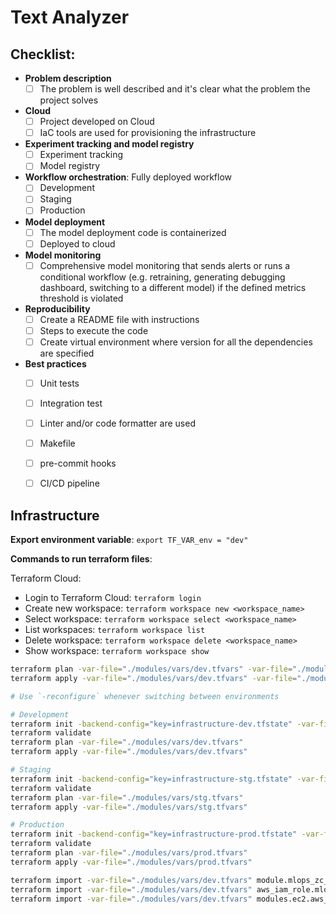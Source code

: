 # Text Analyzer

## Checklist:

* **Problem description**
  * [ ] The problem is well described and it's clear what the problem the project solves
* **Cloud**
  * [ ] Project developed on Cloud
  * [ ] IaC tools are used for provisioning the infrastructure
* **Experiment tracking and model registry**
  * [ ] Experiment tracking
  * [ ] Model registry
* **Workflow orchestration**: Fully deployed workflow
  * [ ] Development
  * [ ] Staging
  * [ ] Production
* **Model deployment**
  * [ ] The model deployment code is containerized
  * [ ] Deployed to cloud
* **Model monitoring**
  * [ ] Comprehensive model monitoring that sends alerts or runs a conditional workflow (e.g. retraining, generating debugging dashboard, switching to a different model) if the defined metrics threshold is violated
* **Reproducibility**
  * [ ] Create a README file with instructions
  * [ ] Steps to execute the code
  * [ ] Create virtual environment where version for all the dependencies are specified
* **Best practices**
  * [ ] Unit tests
  * [ ] Integration test
  * [ ] Linter and/or code formatter are used
  * [ ] Makefile
  * [ ] pre-commit hooks
  * [ ] CI/CD pipeline


## Infrastructure

**Export environment variable**: `export TF_VAR_env = "dev"`

**Commands to run terraform files**:

Terraform Cloud:

* Login to Terraform Cloud: `terraform login`
* Create new workspace: `terraform workspace new <workspace_name>`
* Select workspace: `terraform workspace select <workspace_name>`
* List workspaces: `terraform workspace list`
* Delete workspace: `terraform workspace delete <workspace_name>`
* Show workspace: `terraform workspace show`

```bash
terraform plan -var-file="./modules/vars/dev.tfvars" -var-file="./modules/vars/secrets.tfvars"
terraform apply -var-file="./modules/vars/dev.tfvars" -var-file="./modules/vars/secrets.tfvars"
```


```bash
# Use `-reconfigure` whenever switching between environments

# Development
terraform init -backend-config="key=infrastructure-dev.tfstate" -var-file="./modules/vars/dev.tfvars"
terraform validate
terraform plan -var-file="./modules/vars/dev.tfvars"
terraform apply -var-file="./modules/vars/dev.tfvars"

# Staging
terraform init -backend-config="key=infrastructure-stg.tfstate" -var-file="./modules/vars/stg.tfvars"
terraform validate
terraform plan -var-file="./modules/vars/stg.tfvars"
terraform apply -var-file="./modules/vars/stg.tfvars"

# Production
terraform init -backend-config="key=infrastructure-prod.tfstate" -var-file="./modules/vars/prod.tfvars"
terraform validate
terraform plan -var-file="./modules/vars/prod.tfvars"
terraform apply -var-file="./modules/vars/prod.tfvars"

terraform import -var-file="./modules/vars/dev.tfvars" module.mlops_zc_ta_ec2_role.aws_iam_role.mlops_zc_text_analyzer mlops-zc-text-analyzer
terraform import -var-file="./modules/vars/dev.tfvars" aws_iam_role.mlops_zc_text_analyzer mlops-zc-text-analyzer
terraform import -var-file="./modules/vars/dev.tfvars" modules.ec2.aws_iam_role.mlops_zc_text_analyzer mlops-zc-text-analyzer
```